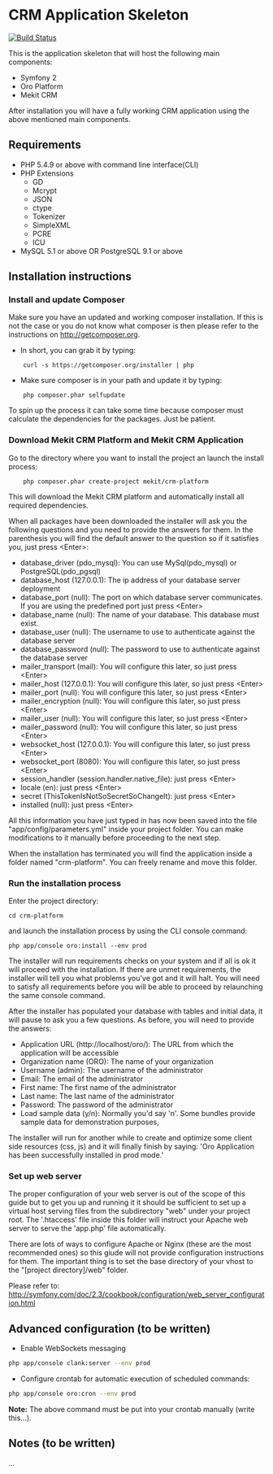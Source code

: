 CRM Application Skeleton
=========================

[![Build Status](https://travis-ci.org/adamjakab/MekitCrmPlatform.svg?branch=1.0)](https://travis-ci.org/adamjakab/MekitCrmPlatform)

This is the application skeleton that will host the following main components:

* Symfony 2
* Oro Platform
* Mekit CRM

After installation you will have a fully working CRM application using the above mentioned main components.

## Requirements

* PHP 5.4.9 or above with command line interface(CLI)
* PHP Extensions
    * GD
    * Mcrypt
    * JSON
    * ctype
    * Tokenizer
    * SimpleXML
    * PCRE
    * ICU
* MySQL 5.1 or above OR PostgreSQL 9.1 or above

## Installation instructions

### Install and update Composer

Make sure you have an updated and working composer installation. If this is not the case or you do not know what composer is then 
 please refer to the instructions on http://getcomposer.org.

- In short, you can grab it by typing:
```
    curl -s https://getcomposer.org/installer | php
```

- Make sure composer is in your path and update it by typing:
```
    php composer.phar selfupdate
```
To spin up the process it can take some time because composer must calculate the dependencies for the packages.
Just be patient.

### Download Mekit CRM Platform and Mekit CRM Application
 
Go to the directory where you want to install the project an launch the install process:

```
    php composer.phar create-project mekit/crm-platform
```

This will download the Mekit CRM platform and automatically install all required dependencies.

When all packages have been downloaded the installer will ask you the following questions and you need to provide the
answers for them. In the parenthesis you will find the default answer to the question so if it satisfies you, just press \<Enter\>:

- database_driver (pdo_mysql): You can use MySql(pdo_mysql) or PostgreSQL(pdo_pgsql)
- database_host (127.0.0.1): The ip address of your database server deployment
- database_port (null): The port on which database server communicates. If you are using the predefined port just press \<Enter\>
- database_name (null): The name of your database. This database must exist.
- database_user (null): The username to use to authenticate against the database server
- database_password (null): The password to use to authenticate against the database server
- mailer_transport (mail): You will configure this later, so just press \<Enter\>
- mailer_host (127.0.0.1): You will configure this later, so just press \<Enter\>
- mailer_port (null): You will configure this later, so just press \<Enter\>
- mailer_encryption (null): You will configure this later, so just press \<Enter\>
- mailer_user (null): You will configure this later, so just press \<Enter\>
- mailer_password (null): You will configure this later, so just press \<Enter\>
- websocket_host (127.0.0.1): You will configure this later, so just press \<Enter\>
- websocket_port (8080): You will configure this later, so just press \<Enter\>
- session_handler (session.handler.native_file): just press \<Enter\>
- locale (en): just press \<Enter\>
- secret (ThisTokenIsNotSoSecretSoChangeIt): just press \<Enter\>
- installed (null): just press \<Enter\>

All this information you have just typed in has now been saved into the file "app/config/parameters.yml" inside your project folder.
You can make modifications to it manually before proceeding to the next step.

When the installation has terminated you will find the application inside a folder named "crm-platform". You can freely
rename and move this folder.

### Run the installation process

Enter the project directory:

```
cd crm-platform
```

and launch the installation process by using the CLI console command:

```
php app/console oro:install --env prod
```

The installer will run requirements checks on your system and if all is ok it will proceed with the installation. If there
are unmet requirements, the installer will tell you what problems you've got and it will halt. You will need to satisfy
all requirements before you will be able to proceed by relaunching the same console command.

After the installer has populated your database with tables and initial data, it will pause to ask you a few questions.
As before, you will need to provide the answers:

- Application URL (http://localhost/oro/): The URL from which the application will be accessible
- Organization name (ORO): The name of your organization 
- Username (admin): The username of the administrator
- Email: The email of the administrator
- First name: The first name of the administrator
- Last name: The last name of the administrator
- Password: The password of the administrator
- Load sample data (y/n): Normally you'd say 'n'. Some bundles provide sample data for demonstration purposes, 

The installer will run for another while to create and optimize some client side resources (css, js) and it will finally
finish by saying: 'Oro Application has been successfully installed in prod mode.'


### Set up web server

The proper configuration of your web server is out of the scope of this guide but to get you up and running it it should be
sufficient to set up a virtual host serving files from the subdirectory "web" under your project root. The '.htaccess' file
inside this folder will instruct your Apache web server to serve the 'app.php' file automatically. 

There are lots of ways to configure Apache or Nginx (these are the most recommended ones)  so this giude will not provide
configuration instructions for them. The important thing is to set the base directory of your vhost to the
"[project directory]/web" folder.

Please refer to: http://symfony.com/doc/2.3/cookbook/configuration/web_server_configuration.html

## Advanced configuration (to be written)

- Enable WebSockets messaging

```bash
php app/console clank:server --env prod
```

- Configure crontab for automatic execution of scheduled commands:

```bash
php app/console oro:cron --env prod
```
 
**Note:**  The above command must be put into your crontab manually (write this...). 

## Notes (to be written)

...